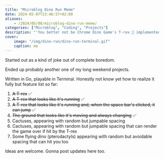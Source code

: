 ```yaml
---
title: "Microblog Dino Run Meme"
date: 2024-05-07T23:46:57+02:00
aliases:
    - /2024/05/08/microblog-dino-run-meme/
categories: ["Microblog", "Coding", "Projects"]
description: "'You better not be Chrome Dino Game's T-rex 🦖 implemented in Golang played on Terminal.'"
cover:
    image: "/img/dino-run/dino-run-terminal.gif"
    caption: me
---
```


Started out as a kind of joke out of complete boredom.

Ended up probably another one of my long weekend projects.

Written in Go, playable in Terminal. Honestly not know yet how to realize it fully but feature list so far:

1. ~~A T-rex~~ ✅
2. ~~A T-rex that looks like it's running~~ ✅
3. ~~A T-rex that looks like it's running and, when the space bar's clicked, it can jump~~ ✅
4. ~~The ground that looks like it's moving and always changing~~ ✅
5. Cactuses, appearing with random but jumpable spacing
6. Cactuses, appearing with random but jumpable spacing that can render the game over if hit by the T-rex
7. Some flying dino (pterodactyls) appearing with random but avoidable spacing that can hit you too

Ideas are welcome. Gonna post updates here too.
